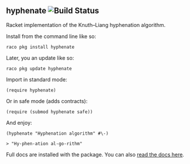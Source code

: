 hyphenate ![Build Status](https://github.com/mbutterick/hyphenate/workflows/CI/badge.svg)
---------

Racket implementation of the Knuth–Liang hyphenation algorithm.

Install from the command line like so:

    raco pkg install hyphenate
    
Later, you an update like so:

    raco pkg update hyphenate

Import in standard mode:

    (require hyphenate)
    
Or in safe mode (adds contracts):

    (require (submod hyphenate safe))
    
And enjoy:

    (hyphenate "Hyphenation algorithm" #\-)
    
    > "Hy-phen-ation al-go-rithm"
    
Full docs are installed with the package. You can also [read the docs here](http://pkg-build.racket-lang.org/doc/hyphenate).
